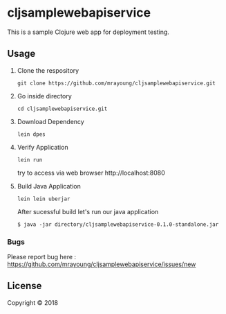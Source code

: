 # cljsamplewebapiservice

This is a sample Clojure web app for deployment testing.

## Usage
 1. Clone the respository
 
    `git clone https://github.com/mrayoung/cljsamplewebapiservice.git`

 2. Go inside directory
 
    `cd cljsamplewebapiservice.git`
 
 3. Download Dependency
 
    `lein dpes` 

 4. Verify Application
 
    `lein run` 
    
    try to access via web browser http://localhost:8080

 5. Build Java Application
 
    `lein lein uberjar`
    
    After sucessful build let's run our java application
    
    `$ java -jar directory/cljsamplewebapiservice-0.1.0-standalone.jar `


### Bugs

Please report bug here : https://github.com/mrayoung/cljsamplewebapiservice/issues/new

## License

Copyright © 2018 
